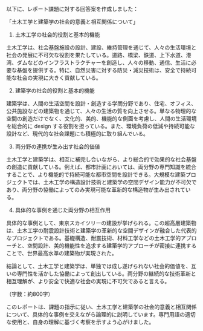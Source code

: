 以下に、レポート課題に対する回答案を作成しました：

「土木工学と建築学の社会的意義と相互関係について」

1. 土木工学の社会的役割と基本的機能

土木工学は、社会基盤施設の設計、建設、維持管理を通じて、人々の生活環境と社会の発展に不可欠な役割を果たしている。道路、橋梁、鉄道、上下水道、港湾、ダムなどのインフラストラクチャーを創造し、人々の移動、通信、生活に必要な基盤を提供する。特に、自然災害に対する防災・減災技術は、安全で持続可能な社会の実現に大きく貢献している。

2. 建築学の社会的役割と基本的機能

建築学は、人間の生活空間を設計・創造する学問分野であり、住宅、オフィス、公共施設などの建築物を通じて、人々の生活の質を向上させる。単なる物理的な空間の創造だけでなく、文化的、美的、機能的な側面を考慮し、人間の生活環境を総合的に design する役割を担っている。また、環境負荷の低減や持続可能な設計など、現代的な社会課題にも積極的に取り組んでいる。

3. 両分野の連携が生み出す社会的価値

土木工学と建築学は、相互に補完し合いながら、より総合的で効果的な社会基盤の創造に貢献している。例えば、都市計画においては、両分野の専門知識を統合することで、より機能的で持続可能な都市空間を設計できる。大規模な建築プロジェクトでは、土木工学の構造設計技術と建築学の空間デザイン能力が不可欠であり、両分野の協働によってのみ実現可能な革新的な構造物が生み出されている。

4. 具体的な事例を通じた両分野の相互作用

具体的な事例として、東京スカイツリーの建設が挙げられる。この超高層建築物は、土木工学の耐震設計技術と建築学の革新的な空間デザインが融合した代表的なプロジェクトである。基礎構造、耐震技術、材料工学などの土木工学的アプローチと、空間設計、美的機能性を追求する建築学的アプローチが密接に連携することで、世界最高水準の建築物が実現された。

結論として、土木工学と建築学は、単独では成し遂げられない社会的価値を、互いの専門性を活かした協働によって創出している。両分野の継続的な技術革新と相互理解が、より安全で快適な社会の実現に不可欠であると言える。

（字数：約800字）

このレポートは、課題の指示に従い、土木工学と建築学の社会的意義と相互関係について、具体的な事例を交えながら論理的に説明しています。専門用語の適切な使用と、自身の理解に基づく考察を示すよう心がけました。